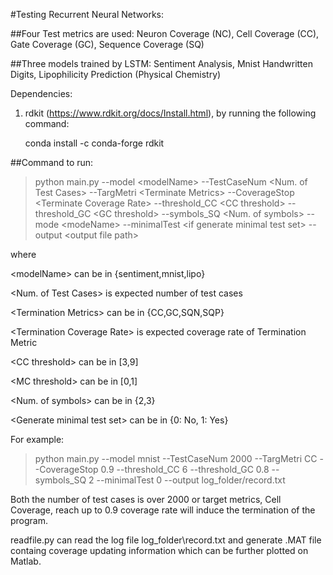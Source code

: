 

#Testing Recurrent Neural Networks: 

##Four Test metrics are used: Neuron Coverage (NC), Cell Coverage (CC), Gate Coverage (GC), Sequence Coverage (SQ)

##Three models trained by LSTM: Sentiment Analysis, Mnist Handwritten Digits, Lipophilicity Prediction (Physical
Chemistry)

Dependencies: 

1. rdkit (https://www.rdkit.org/docs/Install.html), by running the following command: 

      conda install -c conda-forge rdkit
      
      

##Command to run: 

> python main.py --model \<modelName> --TestCaseNum \<Num. of Test Cases> --TargMetri \<Terminate Metrics> --CoverageStop \<Terminate Coverage Rate> --threshold_CC \<CC threshold> --threshold_GC \<GC threshold> --symbols_SQ \<Num. of symbols> --mode \<modeName> --minimalTest \<if generate minimal test set> -- output \<output file path>

where 

\<modelName> can be in {sentiment,mnist,lipo}

\<Num. of Test Cases> is expected number of test cases

\<Termination Metrics> can be in {CC,GC,SQN,SQP}

\<Termination Coverage Rate> is expected coverage rate of Termination Metric
  
\<CC threshold> can be in [3,9]  

\<MC threshold> can be in [0,1]

\<Num. of symbols> can be in {2,3}

\<Generate minimal test set> can be in {0: No, 1: Yes}

For example: 

> python main.py --model mnist --TestCaseNum 2000 --TargMetri CC --CoverageStop 0.9 --threshold_CC 6 --threshold_GC 0.8 --symbols_SQ 2 --minimalTest 0 --output log_folder/record.txt

Both the number of test cases is over 2000 or target metrics, Cell Coverage, reach up to 0.9 coverage rate will induce the termination of the program.

readfile.py can read the log file log_folder\record.txt and generate .MAT file containg coverage updating information which can be further plotted on Matlab.
